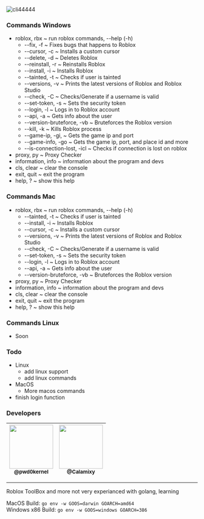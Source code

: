 ![cli44444](https://user-images.githubusercontent.com/79817991/140674262-9b012a58-1407-4dbe-8f9a-19e5f17a7c63.png)

### Commands Windows
* roblox, rbx ~ run roblox commands, --help (-h)
  * --fix, -f ~ Fixes bugs that happens to Roblox
  * --cursor, -c ~ Installs a custom cursor
  * --delete, -d ~ Deletes Roblox
  * --reinstall, -r ~ Reinstalls Roblox
  * --install, -i ~ Installs Roblox
  * --tainted, -t ~ Checks if user is tainted
  * --versions, -v ~ Prints the latest versions of Roblox and Roblox Studio
  * --check, -C ~ Checks/Generate if a username is valid
  * --set-token, -s ~ Sets the security token
  * --login, -l ~ Logs in to Roblox account
  * --api, -a ~ Gets info about the user
  * --version-bruteforce, -vb ~ Bruteforces the Roblox version
  * --kill, -k ~ Kills Roblox process
  * --game-ip, -gi, ~ Gets the game ip and port
  * --game-info, -go ~ Gets the game ip, port, and place id and more
  * --is-connection-lost, -icl ~ Checks if connection is lost on roblox
* proxy, py ~ Proxy Checker
* information, info ~ information about the program and devs 
* cls, clear ~ clear the console
* exit, quit ~ exit the program
* help, ? ~ show this help

### Commands Mac
* roblox, rbx ~ run roblox commands, --help (-h)
  * --tainted, -t ~ Checks if user is tainted
  * --install, -i ~ Installs Roblox
  * --cursor, -c ~ Installs a custom cursor
  * --versions, -v ~ Prints the latest versions of Roblox and Roblox Studio
  * --check, -C ~ Checks/Generate if a username is valid
  * --set-token, -s ~ Sets the security token
  * --login, -l ~ Logs in to Roblox account
  * --api, -a ~ Gets info about the user
  * --version-bruteforce, -vb ~ Bruteforces the Roblox version
* proxy, py ~ Proxy Checker
* information, info ~ information about the program and devs 
* cls, clear ~ clear the console
* exit, quit ~ exit the program
* help, ? ~ show this help

### Commands Linux
* Soon

### Todo
* Linux
  * add linux support
  * add linux commands 
* MacOS
  * More macos commands 
* finish login function

### Developers
| [<img src="https://github.com/pwd0kernel.png?size=115" width=115><br><sub>@pwd0kernel</sub>](https://github.com/pwd0kernel) | [<img src="https://github.com/Calamixy.png?size=115" width=115><br><sub>@Calamixy</sub>](https://github.com/Calamixy) |
| :---: | :---: |

---
Roblox ToolBox and more
not very experianced with golang, learning

MacOS Build: `go env -w GOOS=darwin GOARCH=amd64` <br>
Windows x86 Build: `go env -w GOOS=windows GOARCH=386`
